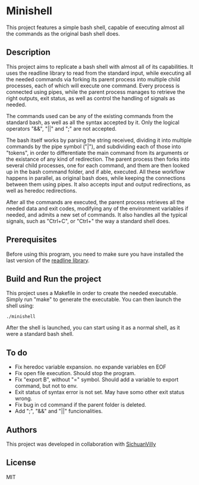 # Minishell

This project features a simple bash shell, capable of executing almost all the commands as the original bash shell does.

## Description

This project aims to replicate a bash shell with almost all of its capabilities. It uses the readline library to read from the standard input, while executing all the needed commands via forking its parent process into multiple child processes, each of which will execute one command. Every process is connected using pipes, while the parent process manages to retrieve the right outputs, exit status, as well as control the handling of signals as needed.

The commands used can be any of the existing commands from the standard bash, as well as all the syntax accepted by it. Only the logical operators "&&", "||" and ";" are not accepted.

The bash itself works by parsing the string received, dividing it into multiple commands by the pipe symbol ("|"), and subdividing each of those into "tokens", in order to differentiate the main command from its arguments or the existance of any kind of redirection. The parent process then forks into several child processes, one for each command, and them are then looked up in the bash command folder, and if able, executed. All these workflow happens in parallel, as original bash does, while keeping the connections between them using pipes. It also accepts input and output redirections, as well as heredoc redirections.

After all the commands are executed, the parent process retrieves all the needed data and exit codes, modifying any of the environment variables if needed, and admits a new set of commands. It also handles all the typical signals, such as "Ctrl+C", or "Ctrl+\" the way a standard shell does.

## Prerequisites

Before using this program, you need to make sure you have installed the last version of the [readline library](https://tiswww.case.edu/php/chet/readline/rltop.html).

## Build and Run the project

This project uses a Makefile in order to create the needed executable. Simply run "make" to generate the executable. You can then launch the shell using:

```
./minishell
```

After the shell is launched, you can start using it as a normal shell, as it were a standard bash shell.

## To do

* Fix heredoc variable expansion. no expande variables en EOF
* Fix open file execution. Should stop the program.
* Fix "export B", without "=" symbol. Should add a variable to export command, but not to env.
* Exit status of syntax error is not set. May have somo other exit status wrong.
* Fix bug in cd command if the parent folder is deleted.
* Add ";", "&&" and "||" funcionalities.

## Authors

This project was developed in collaboration with [SichuanVilly](https://github.com/SichuanVilly)

## License

MIT

